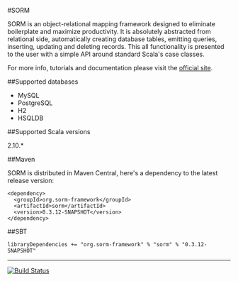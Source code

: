 #SORM

SORM is an object-relational mapping framework designed to eliminate boilerplate and maximize productivity. It is absolutely abstracted from relational side, automatically creating database tables, emitting queries, inserting, updating and deleting records. This all functionality is presented to the user with a simple API around standard Scala's case classes. 

For more info, tutorials and documentation please visit the [official site](http://sorm-framework.org).

##Supported databases

* MySQL
* PostgreSQL
* H2
* HSQLDB

##Supported Scala versions

2.10.*

##Maven

SORM is distributed in Maven Central, here's a dependency to the latest release version:

    <dependency>
      <groupId>org.sorm-framework</groupId>
      <artifactId>sorm</artifactId>
      <version>0.3.12-SNAPSHOT</version>
    </dependency>

##SBT

    libraryDependencies += "org.sorm-framework" % "sorm" % "0.3.12-SNAPSHOT"

---

[![Build Status](https://travis-ci.org/sorm/sorm.png?branch=master)](https://travis-ci.org/sorm/sorm)
